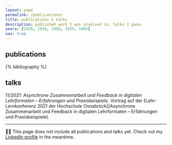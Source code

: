 ```yaml
---
layout: page
permalink: /publications/
title: publications & talks
description: published work I was involved in. talks I gave.
years: [2020, 1956, 1950, 1935, 1905]
nav: true
---
```

## publications
<div class="publications">

{% bibliography %}


</div>

## talks

11/2021: *Asynchrone Zusammenarbeit und Feedback in digitalen Lehrformaten –  Erfahrungen und Praxisbeispiele*, Vortrag auf der [Lehr-Lernkonferenz 2021 der Hochschule Osnabrück](Asynchrone Zusammenarbeit und Feedback in digitalen Lehrformaten –  Erfahrungen und Praxisbeispiele).

---
👷‍♂️ This page does not include all publications and talks yet. Check out my [LinkedIn profile](www.linkedin.com/in/nicolasmeseth) in the meantime.

